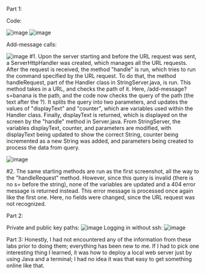 Part 1:

Code:

![image](https://github.com/joasheng/cse15l-lab-reports/assets/125727125/a3324e8c-2369-4f67-8aab-bd1986a6aac0)
![image](https://github.com/joasheng/cse15l-lab-reports/assets/125727125/eca7663a-8220-49e8-a163-b86dea5423c4)

Add-message calls:

![image](https://github.com/joasheng/cse15l-lab-reports/assets/125727125/75b220b1-7e91-451c-b4c6-c3a3c0b39932)
#1. Upon the server starting and before the URL request was sent, a ServerHttpHandler was created, which manages all the URL requests. After the request is received, the method "handle" is run, which tries to run the command specified by the URL request. To do that, the method handleRequest, part of the Handler class in StringServer.java, is run. This method takes in a URL, and checks the path of it. Here, /add-message?s=banana is the path, and the code now checks the query of the path (the text after the ?). It splits the query into two parameters, and updates the values of "displayText" and "counter", which are variables used within the Handler class. Finally, displayText is returned, which is displayed on the screen by the "handle" method in Server.java. From StringServer, the variables displayText, counter, and parameters are modified, with displayText being updated to show the correct String, counter being incremented as a new String was added, and parameters being created to process the data from query. 

![image](https://github.com/joasheng/cse15l-lab-reports/assets/125727125/7a9a1c56-2eeb-45a7-82e0-82861f2783e2)

#2. The same starting methods are run as the first screenshot, all the way to the "handleRequest" method. However, since this query is invalid (there is no s= before the string), none of the variables are updated and a 404 error message is returned instead. This error message is processed once again like the first one. Here, no fields were changed, since the URL request was not recognized. 

Part 2:

Private and public key paths:
![image](https://github.com/joasheng/cse15l-lab-reports/assets/125727125/8b3d6d80-8161-4543-a2f1-29597d2fb8b4)
Logging in without ssh:
![image](https://github.com/joasheng/cse15l-lab-reports/assets/125727125/b7bc97b4-6371-4c4d-b9c9-b21285126a4f)

Part 3:
Honestly, I had not encountered any of the information from these labs prior to doing them; everything has been new to me. If I had to pick one interesting thing I learned, it was how to deploy a local web server just by using Java and a terminal; I had no idea it was that easy to get something online like that.
